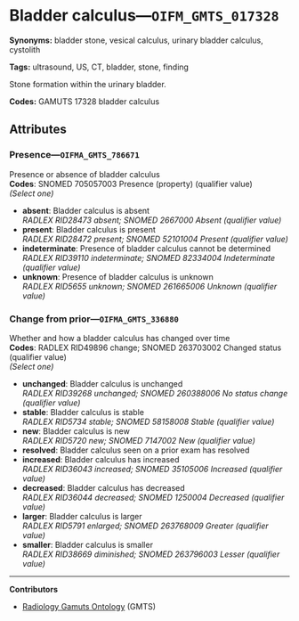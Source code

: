 # Bladder calculus—`OIFM_GMTS_017328`

**Synonyms:** bladder stone, vesical calculus, urinary bladder calculus, cystolith

**Tags:** ultrasound, US, CT, bladder, stone, finding

Stone formation within the urinary bladder.

**Codes:** GAMUTS 17328 bladder calculus

## Attributes

### Presence—`OIFMA_GMTS_786671`

Presence or absence of bladder calculus  
**Codes**: SNOMED 705057003 Presence (property) (qualifier value)  
*(Select one)*

- **absent**: Bladder calculus is absent  
_RADLEX RID28473 absent; SNOMED 2667000 Absent (qualifier value)_
- **present**: Bladder calculus is present  
_RADLEX RID28472 present; SNOMED 52101004 Present (qualifier value)_
- **indeterminate**: Presence of bladder calculus cannot be determined  
_RADLEX RID39110 indeterminate; SNOMED 82334004 Indeterminate (qualifier value)_
- **unknown**: Presence of bladder calculus is unknown  
_RADLEX RID5655 unknown; SNOMED 261665006 Unknown (qualifier value)_

### Change from prior—`OIFMA_GMTS_336880`

Whether and how a bladder calculus has changed over time  
**Codes**: RADLEX RID49896 change; SNOMED 263703002 Changed status (qualifier value)  
*(Select one)*

- **unchanged**: Bladder calculus is unchanged  
_RADLEX RID39268 unchanged; SNOMED 260388006 No status change (qualifier value)_
- **stable**: Bladder calculus is stable  
_RADLEX RID5734 stable; SNOMED 58158008 Stable (qualifier value)_
- **new**: Bladder calculus is new  
_RADLEX RID5720 new; SNOMED 7147002 New (qualifier value)_
- **resolved**: Bladder calculus seen on a prior exam has resolved  
- **increased**: Bladder calculus has increased  
_RADLEX RID36043 increased; SNOMED 35105006 Increased (qualifier value)_
- **decreased**: Bladder calculus has decreased  
_RADLEX RID36044 decreased; SNOMED 1250004 Decreased (qualifier value)_
- **larger**: Bladder calculus is larger  
_RADLEX RID5791 enlarged; SNOMED 263768009 Greater (qualifier value)_
- **smaller**: Bladder calculus is smaller  
_RADLEX RID38669 diminished; SNOMED 263796003 Lesser (qualifier value)_

---

**Contributors**

- [Radiology Gamuts Ontology](https://gamuts.net/) (GMTS)